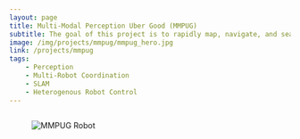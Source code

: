 ```yaml
---
layout: page
title: Multi-Modal Perception Uber Good (MMPUG)
subtitle: The goal of this project is to rapidly map, navigate, and search environments using a fleet of heterogenous robots. The fleet consists on fast moving RC cars and the Spot quadrupedal robot.
image: /img/projects/mmpug/mmpug_hero.jpg
link: /projects/mmpug
tags: 
    - Perception
    - Multi-Robot Coordination
    - SLAM
    - Heterogenous Robot Control
---
```


<div class="columns is-centered">
    <div class="column is-three-fifths">
        <figure class="image">
            <img src="{{ page.image }}" alt="MMPUG Robot">
        </figure>
    </div>
</div>